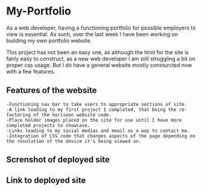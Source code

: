 # My-Portfolio
As a web developer, having a functioning portfolio for possible employers to view is essential.  As such, over the last week I have been working on building my own portfolio website.

This project has not been an easy one, as although the html for the site is fairly easy to construct, as a new web developer I am still struggling a bit on proper css usage.
But I do have a general website mostly consturcted now with a few features.

## Features of the website

```
-Functioning nav bar to take users to appropriate sections of site.
-A link leading to my first project I completed, that being the re-factoring of the horiseon website code.
-Place holder images placed on the site for use until I have more completed projects to showcase.
-Links leading to my social medias and email as a way to contact me.
-Integration of CSS code that changes aspects of the page depending on the resolution of the device it's being viewed on.

```

## Screnshot of deployed site


## Link to deployed site
